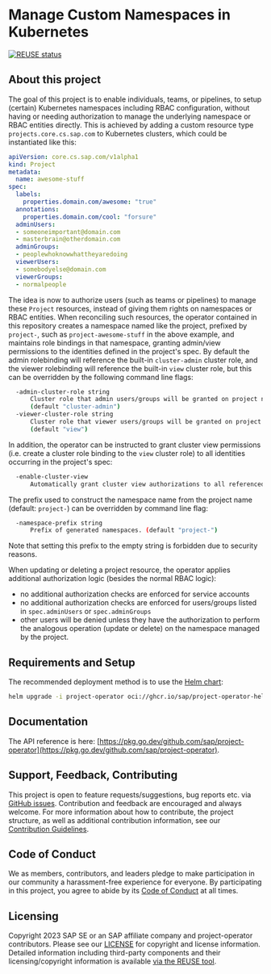 # Manage Custom Namespaces in Kubernetes

[![REUSE status](https://api.reuse.software/badge/github.com/SAP/project-operator)](https://api.reuse.software/info/github.com/SAP/project-operator)

## About this project

The goal of this project is to enable individuals, teams, or pipelines, to setup (certain) Kubernetes namespaces including RBAC configuration, without
having or needing authorization to manage the underlying namespace or RBAC entities directly.
This is achieved by adding a custom resource type `projects.core.cs.sap.com` to Kubernetes clusters, which could be instantiated like this:

```yaml
apiVersion: core.cs.sap.com/v1alpha1
kind: Project
metadata:
  name: awesome-stuff
spec:
  labels:
    properties.domain.com/awesome: "true"
  annotations:
    properties.domain.com/cool: "forsure"
  adminUsers:
  - someoneimportant@domain.com
  - masterbrain@otherdomain.com
  adminGroups:
  - peoplewhoknowwhattheyaredoing
  viewerUsers:
  - somebodyelse@domain.com
  viewerGroups:
  - normalpeople
  ```

The idea is now to authorize users (such as teams or pipelines) to manage these `Project` resources, instead of giving them rights on namespaces or RBAC entities.
When reconciling such resources, the operator contained in this repository creates a namespace named like the project,  prefixed by `project-`, such as `project-awesome-stuff` in the above example, and maintains role bindings in that namespace, granting admin/view permissions to
the identities defined in the project's spec. By default the admin rolebinding will reference the built-in `cluster-admin` cluster role, and the viewer rolebinding will reference the built-in `view` cluster role,
but this can be overridden by the following command line flags:

```bash
  -admin-cluster-role string
      Cluster role that admin users/groups will be granted on project namespace level.
      (default "cluster-admin")
  -viewer-cluster-role string
      Cluster role that viewer users/groups will be granted on project namespace level.
      (default "view")
```

In addition, the operator can be instructed to grant cluster view permissions (i.e. create a cluster role binding to the `view` cluster role) to all identities occurring in the project's spec:

```bash
  -enable-cluster-view
      Automatically grant cluster view authorizations to all referenced users/groups.
```
The prefix used to construct the namespace name from the project name (default: `project-`) can be
overridden by command line flag:

```bash
  -namespace-prefix string
      Prefix of generated namespaces. (default "project-")
```

Note that setting this prefix to the empty string is forbidden due to security reasons.

When updating or deleting a project resource, the operator applies additional authorization logic
(besides the normal RBAC logic):
- no additional authorization checks are enforced for service accounts
- no additional authorization checks are enforced for users/groups listed in `spec.adminUsers` or `spec.adminGroups`
- other users will be denied unless they have the authorization to perform the analogous operation (update or delete) on the namespace managed by the project.

## Requirements and Setup

The recommended deployment method is to use the [Helm chart](https://github.com/sap/project-operator-helm):

```bash
helm upgrade -i project-operator oci://ghcr.io/sap/project-operator-helm/project-operator
```

## Documentation
 
The API reference is here: [https://pkg.go.dev/github.com/sap/project-operator](https://pkg.go.dev/github.com/sap/project-operator).

## Support, Feedback, Contributing

This project is open to feature requests/suggestions, bug reports etc. via [GitHub issues](https://github.com/SAP/project-operator/issues). Contribution and feedback are encouraged and always welcome. For more information about how to contribute, the project structure, as well as additional contribution information, see our [Contribution Guidelines](CONTRIBUTING.md).

## Code of Conduct

We as members, contributors, and leaders pledge to make participation in our community a harassment-free experience for everyone. By participating in this project, you agree to abide by its [Code of Conduct](https://github.com/SAP/.github/blob/main/CODE_OF_CONDUCT.md) at all times.

## Licensing

Copyright 2023 SAP SE or an SAP affiliate company and project-operator contributors. Please see our [LICENSE](LICENSE) for copyright and license information. Detailed information including third-party components and their licensing/copyright information is available [via the REUSE tool](https://api.reuse.software/info/github.com/SAP/project-operator).
